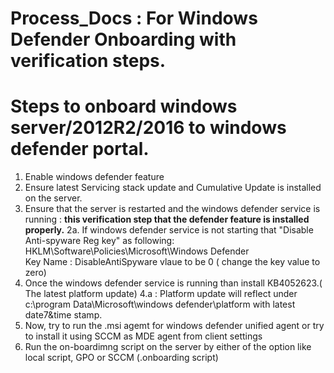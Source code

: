 # Process_Docs : For Windows Defender Onboarding with verification steps.
# Steps to onboard windows server/2012R2/2016 to windows defender portal.

1. Enable windows defender feature
2. Ensure latest Servicing stack update and Cumulative Update is installed on the server.
3. Ensure that the server is restarted and the windows defender service is running : **this verification step that the defender feature is installed properly.**
 2a. If windows defender service is not starting that "Disable Anti-spyware Reg key" as following:
    HKLM\Software\Policies\Microsoft\Windows Defender\
     Key Name : DisableAntiSpyware vlaue to be 0 ( change the key value to zero)
4. Once the windows defender service is running than install KB4052623.( The latest platform update)
   4.a : Platform update will reflect under c:\program Data\Microsoft\windows defender\platform with latest date7&time stamp.
5. Now, try to run the .msi agemt for windows defender unified agent or try to install it using SCCM as MDE agent from client settings
6. Run the on-boardimng script on the server by either of the option like local script, GPO or SCCM (.onboarding script)
